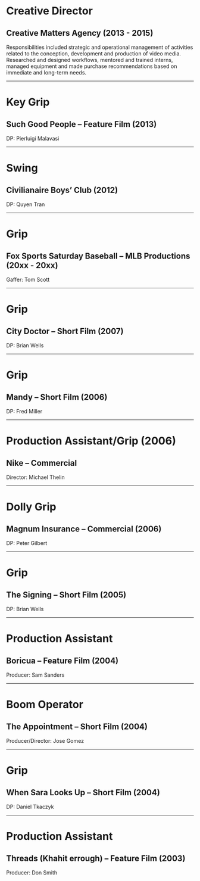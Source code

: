 # Creative Director

## Creative Matters Agency (2013 - 2015)

Responsibilities included strategic and operational management of
activities related to the conception, development and production of
video media. Researched and designed workflows, mentored and trained
interns, managed equipment and made purchase recommendations based on
immediate and long-term needs.

---

# Key Grip

## Such Good People – Feature Film  (2013)

DP: Pierluigi Malavasi

---

# Swing

## Civilianaire Boys’ Club (2012)

DP: Quyen Tran

---

# Grip

## Fox Sports Saturday Baseball – MLB Productions (20xx - 20xx)

Gaffer: Tom Scott

---

# Grip

## City Doctor – Short Film (2007)

DP: Brian Wells

---

# Grip

## Mandy – Short Film (2006)

DP: Fred Miller

---

# Production Assistant/Grip (2006)

## Nike – Commercial

Director: Michael Thelin

---

# Dolly Grip

## Magnum Insurance – Commercial (2006)

DP: Peter Gilbert

---

# Grip

## The Signing – Short Film (2005)

DP: Brian Wells

---

# Production Assistant

## Boricua – Feature Film (2004)

Producer: Sam Sanders

---

# Boom Operator

## The Appointment – Short Film (2004)

Producer/Director: Jose Gomez

---

# Grip

## When Sara Looks Up – Short Film (2004)

DP: Daniel Tkaczyk

---

# Production Assistant

## Threads (Khahit errough) – Feature Film (2003)

Producer: Don Smith
